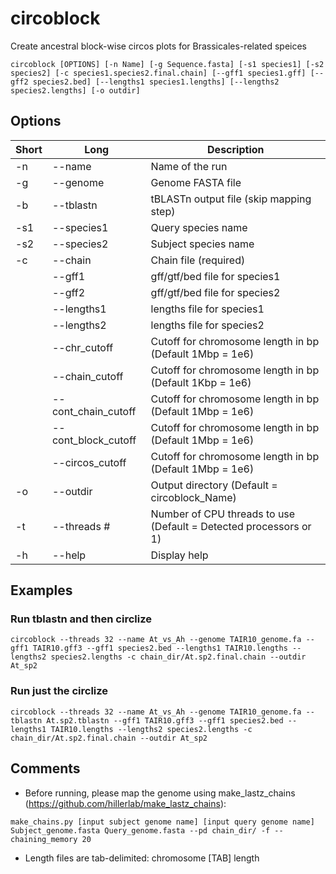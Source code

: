 # circoblock
Create ancestral block-wise circos plots for Brassicales-related speices

```
circoblock [OPTIONS] [-n Name] [-g Sequence.fasta] [-s1 species1] [-s2 species2] [-c species1.species2.final.chain] [--gff1 species1.gff] [--gff2 species2.bed] [--lengths1 species1.lengths] [--lengths2 species2.lengths] [-o outdir]
```

## Options
| Short     | Long      | Description     |
| ------------- | ------------- | -------- |
| -n          | --name         | Name of the run  |
| -g         | --genome         | Genome FASTA file  |
| -b          | --tblastn         | tBLASTn output file (skip mapping step)  |
| -s1          | --species1         | Query species name  |
| -s2          | --species2         | Subject species name  |
| -c          | --chain         | Chain file (required)  |
|          | --gff1         | gff/gtf/bed file for species1  |
|          | --gff2         | gff/gtf/bed file for species2  |
|          | --lengths1         | lengths file for species1  |
|          | --lengths2         | lengths file for species2  |
|          | --chr_cutoff         | Cutoff for chromosome length in bp (Default 1Mbp = 1e6)  |
|          | --chain_cutoff         | Cutoff for chromosome length in bp (Default 1Kbp = 1e6)  |
|          | --cont_chain_cutoff         | Cutoff for chromosome length in bp (Default 1Mbp = 1e6)  |
|          | --cont_block_cutoff         | Cutoff for chromosome length in bp (Default 1Mbp = 1e6)  |
|          | --circos_cutoff         | Cutoff for chromosome length in bp (Default 1Mbp = 1e6)  |
| -o          | --outdir         | Output directory (Default = circoblock_Name)  |
| -t           | --threads #        | Number of CPU threads to use (Default = Detected processors or 1)  |
| -h           | --help       | Display help  |


## Examples

### Run tblastn and then circlize
```
circoblock --threads 32 --name At_vs_Ah --genome TAIR10_genome.fa --gff1 TAIR10.gff3 --gff1 species2.bed --lengths1 TAIR10.lengths --lengths2 species2.lengths -c chain_dir/At.sp2.final.chain --outdir At_sp2
```

### Run just the circlize
```
circoblock --threads 32 --name At_vs_Ah --genome TAIR10_genome.fa --tblastn At.sp2.tblastn --gff1 TAIR10.gff3 --gff1 species2.bed --lengths1 TAIR10.lengths --lengths2 species2.lengths -c chain_dir/At.sp2.final.chain --outdir At_sp2
```


## Comments
- Before running, please map the genome using make_lastz_chains (https://github.com/hillerlab/make_lastz_chains):
```
make_chains.py [input subject genome name] [input query genome name] Subject_genome.fasta Query_genome.fasta --pd chain_dir/ -f --chaining_memory 20
```
- Length files are tab-delimited: chromosome [TAB] length


